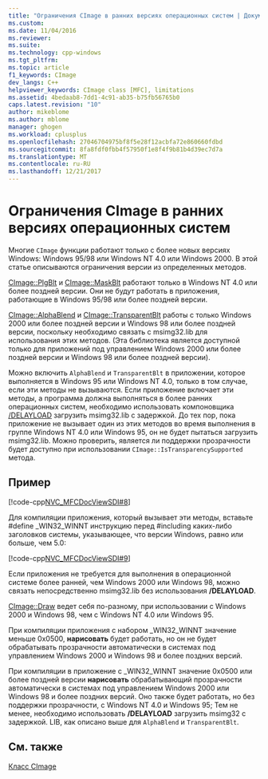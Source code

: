 ```yaml
---
title: "Ограничения CImage в ранних версиях операционных систем | Документы Microsoft"
ms.custom: 
ms.date: 11/04/2016
ms.reviewer: 
ms.suite: 
ms.technology: cpp-windows
ms.tgt_pltfrm: 
ms.topic: article
f1_keywords: CImage
dev_langs: C++
helpviewer_keywords: CImage class [MFC], limitations
ms.assetid: 4bedaab8-7dd1-4c91-ab35-b75fb56765b0
caps.latest.revision: "10"
author: mikeblome
ms.author: mblome
manager: ghogen
ms.workload: cplusplus
ms.openlocfilehash: 27046704975bf8f5e28f12acbfa72e860660fdbd
ms.sourcegitcommit: 8fa8fdf0fbb4f57950f1e8f4f9b81b4d39ec7d7a
ms.translationtype: MT
ms.contentlocale: ru-RU
ms.lasthandoff: 12/21/2017
---
```

# <a name="cimage-limitations-with-earlier-operating-systems"></a>Ограничения CImage в ранних версиях операционных систем
Многие `CImage` функции работают только с более новых версиях Windows: Windows 95/98 или Windows NT 4.0 или Windows 2000. В этой статье описываются ограничения версии из определенных методов.  
  
 [CImage::PlgBlt](../atl-mfc-shared/reference/cimage-class.md#plgblt) и [CImage::MaskBlt](../atl-mfc-shared/reference/cimage-class.md#maskblt) работают только в Windows NT 4.0 или более поздней версии. Они не будут работать в приложения, работающие в Windows 95/98 или более поздней версии.  
  
 [CImage::AlphaBlend](../atl-mfc-shared/reference/cimage-class.md#alphablend) и [CImage::TransparentBlt](../atl-mfc-shared/reference/cimage-class.md#transparentblt) работы с только Windows 2000 или более поздней версии и Windows 98 или более поздней версии, поскольку необходимо связать с msimg32.lib для использования этих методов. (Эта библиотека является доступной только для приложений под управлением Windows 2000 или более поздней версии и Windows 98 или более поздней версии).  
  
 Можно включить `AlphaBlend` и `TransparentBlt` в приложении, которое выполняется в Windows 95 или Windows NT 4.0, только в том случае, если эти методы не вызываются. Если приложение включает эти методы, а программа должна выполняться в более ранних операционных систем, необходимо использовать компоновщика [/DELAYLOAD](../build/reference/delayload-delay-load-import.md) загрузить msimg32.lib с задержкой. До тех пор, пока приложение не вызывает один из этих методов во время выполнения в группе Windows NT 4.0 или Windows 95, он не будет пытаться загрузить msimg32.lib. Можно проверить, является ли поддержки прозрачности будет доступно при использовании `CImage::IsTransparencySupported` метода.  
  
## <a name="example"></a>Пример  
 [!code-cpp[NVC_MFCDocViewSDI#8](../mfc/codesnippet/cpp/cimage-limitations-with-earlier-operating-systems_1.cpp)]  
  
 Для компиляции приложения, который вызывает эти методы, вставьте #define _WIN32_WINNT инструкцию перед #including каких-либо заголовков системы, указывающее, что версии Windows, равно или больше, чем 5.0:  
  
 [!code-cpp[NVC_MFCDocViewSDI#9](../mfc/codesnippet/cpp/cimage-limitations-with-earlier-operating-systems_2.h)]  
  
 Если приложения не требуется для выполнения в операционной системе более ранней, чем Windows 2000 или Windows 98, можно связать непосредственно msimg32.lib без использования **/DELAYLOAD**.  
  
 [CImage::Draw](../atl-mfc-shared/reference/cimage-class.md#draw) ведет себя по-разному, при использовании с Windows 2000 и Windows 98, чем с Windows NT 4.0 или Windows 95.  
  
 При компиляции приложения с набором _WIN32_WINNT значение меньше 0x0500, **нарисовать** будет работать, но он не будет обрабатывать прозрачности автоматически в системах под управлением Windows 2000 и Windows 98 и более поздних версий.  
  
 При компиляции в приложение с _WIN32_WINNT значение 0x0500 или более поздней версии **нарисовать** обрабатывающий прозрачности автоматически в системах под управлением Windows 2000 или Windows 98 и более поздних версий. Оно также будет работать, но без поддержки прозрачности, с Windows NT 4.0 и Windows 95; Тем не менее, необходимо использовать **/DELAYLOAD** загрузить msimg32 с задержкой. LIB, как описано выше для `AlphaBlend` и `TransparentBlt`.  
  
## <a name="see-also"></a>См. также  
 [Класс CImage](../atl-mfc-shared/reference/cimage-class.md)
